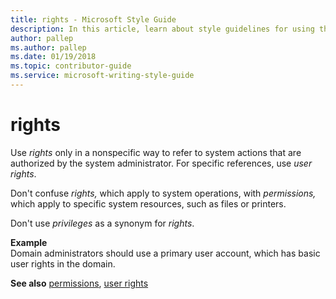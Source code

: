 ```yaml
---
title: rights - Microsoft Style Guide
description: In this article, learn about style guidelines for using the term 'rights' in Microsoft documents and see examples of its use in various scenarios.
author: pallep
ms.author: pallep
ms.date: 01/19/2018
ms.topic: contributor-guide
ms.service: microsoft-writing-style-guide
---
```


# rights

Use *rights*
only in a nonspecific way to refer to system actions that are
authorized by the system administrator. For specific references, use *user rights*.

Don't confuse *rights,* which apply to system operations, with *permissions,* which apply to specific system resources, such as files or printers.

Don't use *privileges* as a synonym for *rights*.

**Example**  
Domain administrators should use a primary user account, which has basic user rights in the domain.

**See also** [permissions](~/a-z-word-list-term-collections/p/permissions.md), [user rights](~/a-z-word-list-term-collections/u/user-rights.md)
